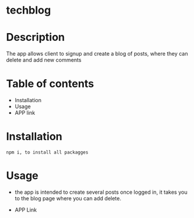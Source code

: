 # techblog

# Description
The app allows client to signup and create a blog of posts, where they can delete and add new comments

# Table of contents
- Installation
- Usage
- APP link



# Installation
    npm i, to install all packagges

# Usage
- the app is intended to create several posts once logged in, it takes you to the blog page where you can add delete.

- APP Link

 


